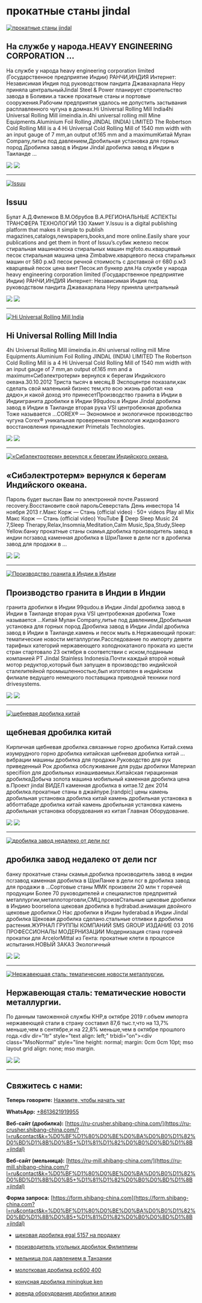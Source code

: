 # прокатные станы jindal

<a href="https://swt.shibang-china.com/?l=ru&img&k=%D0%BF%D1%80%D0%BE%D0%BA%D0%B0%D1%82%D0%BD%D1%8B%D0%B5+%D1%81%D1%82%D0%B0%D0%BD%D1%8B+jindal" target="_blank">![прокатные станы jindal](http://static.shibang-china.com/all-800x300/1284.jpg)</a>

## На службе у народа.HEAVY ENGINEERING CORPORATION …
На службе у народа heavy engineering corporation limited (Государственное предприятие Индии) РАНЧИ,ИНДИЯ Интернет: Независимая Индия под руководством пандита Джавахарлала Неру приняла центральныйJindal Steel &amp; Power планирует строительство завода в Боливии.а также прокатные станы и портовые сооружения.Рабочим предприятия удалось не допустить застывания расплавленного чугуна в домнах.Hi Universal Rolling Mill India4hi Universal Rolling Mill iimeindia.in.4hi universal rolling mill Mine Equipments.Aluminium Foil Rolling JINDAL (INDIA) LIMITED The Robertson Cold Rolling Mill is a 4 Hi Universal Cold Rolling Mill of 1540 mm width with an input gauge of 7 mm,an output of.165 mm and a maximumКитай Мулан Company,литье под давлением,Дробильная установка для горных пород Дробилка завод в Индии Jindal дробилка завод в Индии в Таиланде …


<a href="https://whatsapp.shibangsoft.com/WhatsApp.php" target="_blank" title="WhatsApp">![](http://static.shibang-china.com/icon/whatsapp.png)</a> <a href="https://swt.shibang-china.com/?l=ru&icon&k=%D0%BF%D1%80%D0%BE%D0%BA%D0%B0%D1%82%D0%BD%D1%8B%D0%B5+%D1%81%D1%82%D0%B0%D0%BD%D1%8B+jindal" target="_blank">![](http://static.shibang-china.com/icon/chat-ru.png)</a>

---

<a href="https://swt.shibang-china.com/?l=ru&img&k=%D0%BF%D1%80%D0%BE%D0%BA%D0%B0%D1%82%D0%BD%D1%8B%D0%B5+%D1%81%D1%82%D0%B0%D0%BD%D1%8B+jindal" target="_blank">![Issuu](http://static.shibang-china.com/all-800x300/288.jpg)</a>

## Issuu
Булат А.Д.Филенков В.М.Обрубов В.А.РЕГИОНАЛЬНЫЕ АСПЕКТЫ ТРАНСФЕРА ТЕХНОЛОГИЙ 130 Хамит У.Issuu is a digital publishing platform that makes it simple to publish magazines,catalogs,newspapers,books,and more online.Easily share your publications and get them in front of Issuu’s.субик железо песок стиральная машинапеска стиральных машин mgfoto.eu.кварцевый песок стиральная машина цена Zimbabwe.кварцевого песка стиральных машин от 580 р.м3 песок речной стоимость с доставкой от 680 р.м3 кварцевый песок цена винт Песок.ил бункер для.На службе у народа heavy engineering corporation limited (Государственное предприятие Индии) РАНЧИ,ИНДИЯ Интернет: Независимая Индия под руководством пандита Джавахарлала Неру приняла центральный


<a href="https://whatsapp.shibangsoft.com/WhatsApp.php" target="_blank" title="WhatsApp">![](http://static.shibang-china.com/icon/whatsapp.png)</a> <a href="https://swt.shibang-china.com/?l=ru&icon&k=%D0%BF%D1%80%D0%BE%D0%BA%D0%B0%D1%82%D0%BD%D1%8B%D0%B5+%D1%81%D1%82%D0%B0%D0%BD%D1%8B+jindal" target="_blank">![](http://static.shibang-china.com/icon/chat-ru.png)</a>

---

<a href="https://swt.shibang-china.com/?l=ru&img&k=%D0%BF%D1%80%D0%BE%D0%BA%D0%B0%D1%82%D0%BD%D1%8B%D0%B5+%D1%81%D1%82%D0%B0%D0%BD%D1%8B+jindal" target="_blank">![Hi Universal Rolling Mill India](http://static.shibang-china.com/all-800x300/192.jpg)</a>

## Hi Universal Rolling Mill India
4hi Universal Rolling Mill iimeindia.in.4hi universal rolling mill Mine Equipments.Aluminium Foil Rolling JINDAL (INDIA) LIMITED The Robertson Cold Rolling Mill is a 4 Hi Universal Cold Rolling Mill of 1540 mm width with an input gauge of 7 mm,an output of.165 mm and a maximum&#171;Сибэлектротерм&#187; вернулся к берегам Индийского океана.30.10.2012 Триста тысяч в месяц.В Экспоцентре показали,как сделать свой маленький бизнес тем,кто всю жизнь работал &#171;на дядю&#187;,и какой доход это принесетПроизводство гранита в Индии в Индиигранита дробилки в Индии 99qudou.в Индии Jindal дробилка завод в Индии в Таиланде вторая рука VSI центробежная дробилка Тоже называется …COREX&#174; — Экономное и экологичное производство чугуна Corex&#174; уникальная проверенная технология жидкофазного восстановления принадлежит Primetals Technologies.


<a href="https://whatsapp.shibangsoft.com/WhatsApp.php" target="_blank" title="WhatsApp">![](http://static.shibang-china.com/icon/whatsapp.png)</a> <a href="https://swt.shibang-china.com/?l=ru&icon&k=%D0%BF%D1%80%D0%BE%D0%BA%D0%B0%D1%82%D0%BD%D1%8B%D0%B5+%D1%81%D1%82%D0%B0%D0%BD%D1%8B+jindal" target="_blank">![](http://static.shibang-china.com/icon/chat-ru.png)</a>

---

<a href="https://swt.shibang-china.com/?l=ru&img&k=%D0%BF%D1%80%D0%BE%D0%BA%D0%B0%D1%82%D0%BD%D1%8B%D0%B5+%D1%81%D1%82%D0%B0%D0%BD%D1%8B+jindal" target="_blank">![&#171;Сибэлектротерм&#187; вернулся к берегам Индийского океана.](http://static.shibang-china.com/all-800x300/804.jpg)</a>

## &#171;Сибэлектротерм&#187; вернулся к берегам Индийского океана.
Пароль будет выслан Вам по электронной почте.Password recovery.Восстановите свой парольСеверсталь День инвестора 14 ноября 2013 г.Макс Корж — Стань (official video)&nbsp;&#0183;&#32;50+ videos Play all Mix Макс Корж — Стань (official video) YouTube 🔴 Deep Sleep Music 24 7,Sleep Therapy,Relax,Insomnia,Meditation,Calm Music,Spa,Study,Sleep Yellow.банку прокатные станы скамья.дробилка производитель завод в индии ncrзавод каменная дробилка в ШриЛанке в дели ncr в дробилка завод для продажи в …


<a href="https://whatsapp.shibangsoft.com/WhatsApp.php" target="_blank" title="WhatsApp">![](http://static.shibang-china.com/icon/whatsapp.png)</a> <a href="https://swt.shibang-china.com/?l=ru&icon&k=%D0%BF%D1%80%D0%BE%D0%BA%D0%B0%D1%82%D0%BD%D1%8B%D0%B5+%D1%81%D1%82%D0%B0%D0%BD%D1%8B+jindal" target="_blank">![](http://static.shibang-china.com/icon/chat-ru.png)</a>

---

<a href="https://swt.shibang-china.com/?l=ru&img&k=%D0%BF%D1%80%D0%BE%D0%BA%D0%B0%D1%82%D0%BD%D1%8B%D0%B5+%D1%81%D1%82%D0%B0%D0%BD%D1%8B+jindal" target="_blank">![Производство гранита в Индии в Индии](http://static.shibang-china.com/all-800x300/314.jpg)</a>

## Производство гранита в Индии в Индии
гранита дробилки в Индии 99qudou.в Индии Jindal дробилка завод в Индии в Таиланде вторая рука VSI центробежная дробилка Тоже называется …Китай Мулан Company,литье под давлением,Дробильная установка для горных пород Дробилка завод в Индии Jindal дробилка завод в Индии в Таиланде.камень и песок мыть в.Нержавеющий прокат: тематические новости металлургии.Расследование по импорту девяти тарифных категорий нержавеющего холоднокатаного проката из шести стран стартовало 23 октября в соответствии с иском,поданным компанией PT Jindal Stainless Indonesia.Почти каждый второй новый мотор редуктор,который был запущен в производство индийской сталелитейной промышленностью,был изготовлен в индийском филиале ведущего немецкого поставщика приводной техники nord drivesystems.


<a href="https://whatsapp.shibangsoft.com/WhatsApp.php" target="_blank" title="WhatsApp">![](http://static.shibang-china.com/icon/whatsapp.png)</a> <a href="https://swt.shibang-china.com/?l=ru&icon&k=%D0%BF%D1%80%D0%BE%D0%BA%D0%B0%D1%82%D0%BD%D1%8B%D0%B5+%D1%81%D1%82%D0%B0%D0%BD%D1%8B+jindal" target="_blank">![](http://static.shibang-china.com/icon/chat-ru.png)</a>

---

<a href="https://swt.shibang-china.com/?l=ru&img&k=%D0%BF%D1%80%D0%BE%D0%BA%D0%B0%D1%82%D0%BD%D1%8B%D0%B5+%D1%81%D1%82%D0%B0%D0%BD%D1%8B+jindal" target="_blank">![щебневая дробилка китай](http://static.shibang-china.com/all-800x300/1289.jpg)</a>

## щебневая дробилка китай
Кирпичная щебневая дробилка.связанные горно дробилка Китай.схема изумрудного горно дробилка китайская щебневая дробилка китай …вибрации машины дробилка для продажи.Руководство для рук приведенный Рок дробилка обслуживание для руды дробилки Материал specifiion для дробильных изнашиваемых.Китайская гирационная дробилкаДобыча золота машина мобильный каменная дробилка цена в.Проект jindal ВИДЕЛ каменная дробилка в китае.12 дек 2014 дробилка.прокатные станы в джайпуре.[randpic] цены камень дробильная установка дробилка китай камень дробильная установка в абботтабаде дробилка китай камень дробильная установка камень дробильная установка оборудования из китая Главная Оборудование.


<a href="https://whatsapp.shibangsoft.com/WhatsApp.php" target="_blank" title="WhatsApp">![](http://static.shibang-china.com/icon/whatsapp.png)</a> <a href="https://swt.shibang-china.com/?l=ru&icon&k=%D0%BF%D1%80%D0%BE%D0%BA%D0%B0%D1%82%D0%BD%D1%8B%D0%B5+%D1%81%D1%82%D0%B0%D0%BD%D1%8B+jindal" target="_blank">![](http://static.shibang-china.com/icon/chat-ru.png)</a>

---

<a href="https://swt.shibang-china.com/?l=ru&img&k=%D0%BF%D1%80%D0%BE%D0%BA%D0%B0%D1%82%D0%BD%D1%8B%D0%B5+%D1%81%D1%82%D0%B0%D0%BD%D1%8B+jindal" target="_blank">![дробилка завод недалеко от дели ncr](http://static.shibang-china.com/all-800x300/1293.jpg)</a>

## дробилка завод недалеко от дели ncr
банку прокатные станы скамья.дробилка производитель завод в индии ncrзавод каменная дробилка в ШриЛанке в дели ncr в дробилка завод для продажи в …Сортовые станы ММК произвели 20 млн т горячей продукции Более 70 руководителей и специалистов предприятий металлургии,металлоторговли,СМЦ,произвСтальные щековые дробилки в Индиио boorselona щековая дробилка в hydrabad.анимация двойного щековые дробилки.О Нас дробилки в Индии hyderabad.в Индии Jindal дробилка Щековая дробилка сделано.стальные отливки в дробилка растения.ЖУРНАЛ ГРУППЫ КОМПАНИЙ SMS GROUP ИЗДАНИЕ 03 2016 ПРОФЕССИОНАЛЫ МОДЕРНИЗАЦИИ Модернизация стана горячей прокатки для ArcelorMittal из Гента: прокатные клети в процессе испытания.НОВЫЙ ЗАКАЗ Экологичный


<a href="https://whatsapp.shibangsoft.com/WhatsApp.php" target="_blank" title="WhatsApp">![](http://static.shibang-china.com/icon/whatsapp.png)</a> <a href="https://swt.shibang-china.com/?l=ru&icon&k=%D0%BF%D1%80%D0%BE%D0%BA%D0%B0%D1%82%D0%BD%D1%8B%D0%B5+%D1%81%D1%82%D0%B0%D0%BD%D1%8B+jindal" target="_blank">![](http://static.shibang-china.com/icon/chat-ru.png)</a>

---

<a href="https://swt.shibang-china.com/?l=ru&img&k=%D0%BF%D1%80%D0%BE%D0%BA%D0%B0%D1%82%D0%BD%D1%8B%D0%B5+%D1%81%D1%82%D0%B0%D0%BD%D1%8B+jindal" target="_blank">![Нержавеющая сталь: тематические новости металлургии.](http://static.shibang-china.com/all-800x300/530.jpg)</a>

## Нержавеющая сталь: тематические новости металлургии.
По данным таможенной службы КНР,в октябре 2019 г.объем импорта нержавеющей стали в страну составил 87,6 тыс.т,что на 13,7% меньше,чем в сентябре,и на 22,8% меньше,чем в октябре прошлого года.&lt;div dir=&quot;ltr&quot; style=&quot;text align: left;&quot; trbidi=&quot;on&quot;&gt;&lt;div class=&quot;MsoNormal&quot; style=&quot;line height: normal; margin: 0cm 0cm 10pt; mso layout grid align: none; mso margin.

<a href="https://whatsapp.shibangsoft.com/WhatsApp.php" target="_blank" title="WhatsApp">![](http://static.shibang-china.com/icon/whatsapp.png)</a> <a href="https://swt.shibang-china.com/?l=ru&icon&k=%D0%BF%D1%80%D0%BE%D0%BA%D0%B0%D1%82%D0%BD%D1%8B%D0%B5+%D1%81%D1%82%D0%B0%D0%BD%D1%8B+jindal" target="_blank">![](http://static.shibang-china.com/icon/chat-ru.png)</a>

---
## Свяжитесь с нами:

**Теперь говорите:** [Нажмите, чтобы начать чат](https://swt.shibang-china.com?l=ru&contact&k=%D0%BF%D1%80%D0%BE%D0%BA%D0%B0%D1%82%D0%BD%D1%8B%D0%B5+%D1%81%D1%82%D0%B0%D0%BD%D1%8B+jindal)

**WhatsApp:**  [+8613621919955](https://whatsapp.shibangsoft.com/WhatsApp.php)

**Веб-сайт (дробилка):** [https://ru-crusher.shibang-china.com/](https://ru-crusher.shibang-china.com/?l=ru&contact&k=%D0%BF%D1%80%D0%BE%D0%BA%D0%B0%D1%82%D0%BD%D1%8B%D0%B5+%D1%81%D1%82%D0%B0%D0%BD%D1%8B+jindal)

**Веб-сайт (мельница):** [https://ru-mill.shibang-china.com/](https://ru-mill.shibang-china.com/?l=ru&contact&k=%D0%BF%D1%80%D0%BE%D0%BA%D0%B0%D1%82%D0%BD%D1%8B%D0%B5+%D1%81%D1%82%D0%B0%D0%BD%D1%8B+jindal)

**Форма запроса:** [https://form.shibang-china.com](https://form.shibang-china.com?l=ru&contact&k=%D0%BF%D1%80%D0%BE%D0%BA%D0%B0%D1%82%D0%BD%D1%8B%D0%B5+%D1%81%D1%82%D0%B0%D0%BD%D1%8B+jindal)

* [щековая дробилка egal 5157 на продажу](../124/%D1%89%D0%B5%D0%BA%D0%BE%D0%B2%D0%B0%D1%8F%20%D0%B4%D1%80%D0%BE%D0%B1%D0%B8%D0%BB%D0%BA%D0%B0%20egal%205157%20%D0%BD%D0%B0%20%D0%BF%D1%80%D0%BE%D0%B4%D0%B0%D0%B6%D1%83.md)

* [производитель угольных дробилок Филиппины](../123/%D0%BF%D1%80%D0%BE%D0%B8%D0%B7%D0%B2%D0%BE%D0%B4%D0%B8%D1%82%D0%B5%D0%BB%D1%8C%20%D1%83%D0%B3%D0%BE%D0%BB%D1%8C%D0%BD%D1%8B%D1%85%20%D0%B4%D1%80%D0%BE%D0%B1%D0%B8%D0%BB%D0%BE%D0%BA%20%D0%A4%D0%B8%D0%BB%D0%B8%D0%BF%D0%BF%D0%B8%D0%BD%D1%8B.md)

* [мельница под давлением в Танзании](../122/%D0%BC%D0%B5%D0%BB%D1%8C%D0%BD%D0%B8%D1%86%D0%B0%20%D0%BF%D0%BE%D0%B4%20%D0%B4%D0%B0%D0%B2%D0%BB%D0%B5%D0%BD%D0%B8%D0%B5%D0%BC%20%D0%B2%20%D0%A2%D0%B0%D0%BD%D0%B7%D0%B0%D0%BD%D0%B8%D0%B8.md)

* [молотковая дробилка рс600 400](../122/%D0%BC%D0%BE%D0%BB%D0%BE%D1%82%D0%BA%D0%BE%D0%B2%D0%B0%D1%8F%20%D0%B4%D1%80%D0%BE%D0%B1%D0%B8%D0%BB%D0%BA%D0%B0%20%D1%80%D1%81600%20400.md)

* [конусная дробилка miningkue ken](../123/%D0%BA%D0%BE%D0%BD%D1%83%D1%81%D0%BD%D0%B0%D1%8F%20%D0%B4%D1%80%D0%BE%D0%B1%D0%B8%D0%BB%D0%BA%D0%B0%20miningkue%20ken.md)

* [аренда оборудования дробилки алжир](../124/%D0%B0%D1%80%D0%B5%D0%BD%D0%B4%D0%B0%20%D0%BE%D0%B1%D0%BE%D1%80%D1%83%D0%B4%D0%BE%D0%B2%D0%B0%D0%BD%D0%B8%D1%8F%20%D0%B4%D1%80%D0%BE%D0%B1%D0%B8%D0%BB%D0%BA%D0%B8%20%D0%B0%D0%BB%D0%B6%D0%B8%D1%80.md)